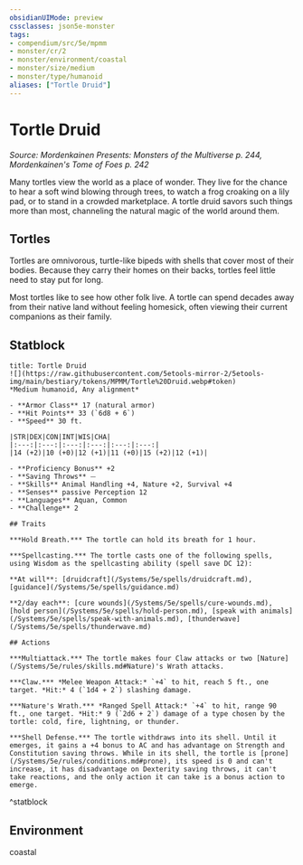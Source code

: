 ```yaml
---
obsidianUIMode: preview
cssclasses: json5e-monster
tags:
- compendium/src/5e/mpmm
- monster/cr/2
- monster/environment/coastal
- monster/size/medium
- monster/type/humanoid
aliases: ["Tortle Druid"]
---
```

# Tortle Druid
*Source: Mordenkainen Presents: Monsters of the Multiverse p. 244, Mordenkainen's Tome of Foes p. 242*  

Many tortles view the world as a place of wonder. They live for the chance to hear a soft wind blowing through trees, to watch a frog croaking on a lily pad, or to stand in a crowded marketplace. A tortle druid savors such things more than most, channeling the natural magic of the world around them.

## Tortles

Tortles are omnivorous, turtle-like bipeds with shells that cover most of their bodies. Because they carry their homes on their backs, tortles feel little need to stay put for long.

Most tortles like to see how other folk live. A tortle can spend decades away from their native land without feeling homesick, often viewing their current companions as their family.

## Statblock

```ad-statblock
title: Tortle Druid
![](https://raw.githubusercontent.com/5etools-mirror-2/5etools-img/main/bestiary/tokens/MPMM/Tortle%20Druid.webp#token)
*Medium humanoid, Any alignment*

- **Armor Class** 17 (natural armor)
- **Hit Points** 33 (`6d8 + 6`)
- **Speed** 30 ft.

|STR|DEX|CON|INT|WIS|CHA|
|:---:|:---:|:---:|:---:|:---:|:---:|
|14 (+2)|10 (+0)|12 (+1)|11 (+0)|15 (+2)|12 (+1)|

- **Proficiency Bonus** +2
- **Saving Throws** ⏤
- **Skills** Animal Handling +4, Nature +2, Survival +4
- **Senses** passive Perception 12
- **Languages** Aquan, Common
- **Challenge** 2

## Traits

***Hold Breath.*** The tortle can hold its breath for 1 hour.

***Spellcasting.*** The tortle casts one of the following spells, using Wisdom as the spellcasting ability (spell save DC 12):

**At will**: [druidcraft](/Systems/5e/spells/druidcraft.md), [guidance](/Systems/5e/spells/guidance.md)

**2/day each**: [cure wounds](/Systems/5e/spells/cure-wounds.md), [hold person](/Systems/5e/spells/hold-person.md), [speak with animals](/Systems/5e/spells/speak-with-animals.md), [thunderwave](/Systems/5e/spells/thunderwave.md)

## Actions

***Multiattack.*** The tortle makes four Claw attacks or two [Nature](/Systems/5e/rules/skills.md#Nature)'s Wrath attacks.

***Claw.*** *Melee Weapon Attack:* `+4` to hit, reach 5 ft., one target. *Hit:* 4 (`1d4 + 2`) slashing damage.

***Nature's Wrath.*** *Ranged Spell Attack:* `+4` to hit, range 90 ft., one target. *Hit:* 9 (`2d6 + 2`) damage of a type chosen by the tortle: cold, fire, lightning, or thunder.

***Shell Defense.*** The tortle withdraws into its shell. Until it emerges, it gains a +4 bonus to AC and has advantage on Strength and Constitution saving throws. While in its shell, the tortle is [prone](/Systems/5e/rules/conditions.md#prone), its speed is 0 and can't increase, it has disadvantage on Dexterity saving throws, it can't take reactions, and the only action it can take is a bonus action to emerge.
```
^statblock

## Environment

coastal